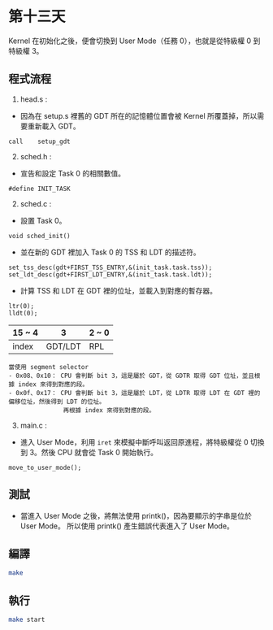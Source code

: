 # 第十三天

Kernel 在初始化之後，便會切換到 User Mode（任務 0），也就是從特級權 0 到特級權 3。     

## 程式流程

1. head.s :

* 因為在 setup.s 裡舊的 GDT 所在的記憶體位置會被 Kernel 所覆蓋掉，所以需要重新載入 GDT。
```
call    setup_gdt
```

2. sched.h : 

* 宣告和設定 Task 0 的相關數值。
```
#define INIT_TASK
```

2. sched.c : 

* 設置 Task 0。
```
void sched_init()
```
* 並在新的 GDT 裡加入 Task 0 的 TSS 和 LDT 的描述符。
```
set_tss_desc(gdt+FIRST_TSS_ENTRY,&(init_task.task.tss));
set_ldt_desc(gdt+FIRST_LDT_ENTRY,&(init_task.task.ldt));
```
* 計算 TSS 和 LDT 在 GDT 裡的位址，並載入到對應的暫存器。
```
ltr(0);
lldt(0);
```

|15    ~    4|3 |2  ~ 0|
  |---|----|----|
  |index |GDT/LDT|RPL|

```
當使用 segment selector
- 0x08、0x10： CPU 會判斷 bit 3，這是屬於 GDT，從 GDTR 取得 GDT 位址，並且根據 index 來得到對應的段。
- 0x0f、0x17： CPU 會判斷 bit 3，這是屬於 LDT，從 LDTR 取得 LDT 在 GDT 裡的偏移位址，然後得到 LDT 的位址。
               再根據 index 來得到對應的段。
```

3. main.c :

* 進入 User Mode，利用 `iret` 來模擬中斷呼叫返回原進程，將特級權從 0 切換到 3。然後 CPU 就會從 Task 0 開始執行。
```
move_to_user_mode();
```

## 測試
* 當進入 User Mode 之後，將無法使用 printk()，因為要顯示的字串是位於 User Mode。
所以使用 printk() 產生錯誤代表進入了 User Mode。

## 編譯
```bash
make
```

## 執行
```bash
make start
```
